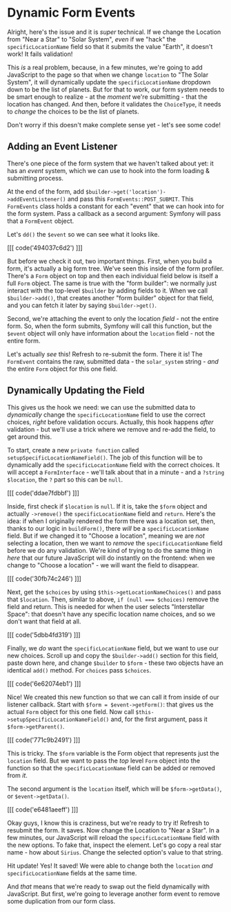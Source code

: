 # Dynamic Form Events

Alright, here's the issue and it is *super* technical. If we change the Location
from "Near a Star" to "Solar System", *even* if we "hack" the `specificLocationName`
field so that it submits the value "Earth", it doesn't work! It fails validation!

This *is* a real problem, because, in a few minutes, we're going to add JavaScript
to the page so that when we change `location` to "The Solar System", it will
dynamically update the `specificLocationName` dropdown down to be the list of planets.
But for that to work, our form system needs to be smart enough to realize - at
the *moment* we're submitting - that the location has changed. And then, before it
validates the `ChoiceType`, it needs to *change* the choices to be the list of
planets.

Don't worry if this doesn't make complete sense yet - let's see some code!

## Adding an Event Listener

There's one piece of the form system that we haven't talked about yet: it has
an *event* system, which we can use to hook into the form loading & submitting
process.

At the end of the form, add `$builder->get('location')->addEventListener()` and
pass this `FormEvents::POST_SUBMIT`. This `FormEvents` class holds a constant for
each "event" that we can hook into for the form system. Pass a callback as a
second argument: Symfony will pass that a `FormEvent` object.

Let's `dd()` the `$event` so we can see what it looks like.

[[[ code('494037c6d2') ]]]

But before we check it out, two important things. First, when you build a form, it's
actually a big form tree. We've seen this inside of the form profiler. There's
a `Form` object on top and then each individual field below is itself a full `Form`
object. The same is true with the "form builder": we normally just interact with
the top-level `$builder` by adding fields to it. When we call `$builder->add()`,
that creates another "form builder" object for that field, and you can fetch it later
by saying `$builder->get()`.

Second, we're attaching the event to only the location *field* - not the entire
form. So, when the form submits, Symfony will call this function, but the
`$event` object will only have information about the `location` field - not the
entire form.

Let's actually *see* this! Refresh to re-submit the form. There it is! The
`FormEvent` contains the raw, submitted data - the `solar_system` string - *and*
the entire `Form` object for this one field.

## Dynamically Updating the Field

This gives us the hook we need: we can use the submitted data to *dynamically*
change the `specificLocationName` field to use the correct choices, *right* before
validation occurs. Actually, this hook happens *after* validation - but we'll
use a trick where we remove and re-add the field, to get around this.

To start, create a new `private function` called `setupSpecificLocationNameField()`. 
The job of this function will be to dynamically add the `specificLocationName`
field with the correct choices. It will accept a `FormInterface` - we'll talk
about that in a minute - and a `?string $location`, the `?` part so this can be
`null`.

[[[ code('ddae7fdbbf') ]]]

Inside, first check if `$location` is `null`. If it is, take the `$form` object and
actually  `->remove()` the `specificLocationName` field and `return`. Here's the
idea: if when I originally rendered the form there was a location set, then, thanks
to our logic in `buildForm()`, there *will* be a `specificLocationName` field. But
if we changed it to "Choose a location", meaning we are *not* selecting a location,
then we want to *remove* the `specificLocationName` field before we do any validation.
We're kind of trying to do the same thing in *here* that our future JavaScript will
do instantly on the frontend: when we change to "Choose a location" - we will want
the field to disappear.

[[[ code('30fb74c246') ]]]

Next, get the `$choices` by using `$this->getLocationNameChoices()` and pass that
`$location`. Then, similar to above, `if (null === $choices)` remove the field
and return. This is needed for when the user selects "Interstellar Space": that
doesn't have any specific location name choices, and so we don't want that field
at all.

[[[ code('5dbb4fd319') ]]]

Finally, we *do* want the `specificLocationName` field, but we want to use our
new choices. Scroll up and copy the `$builder->add()` section for this field, paste
down here, and change `$builder` to `$form` - these two objects have an identical
`add()` method. For `choices` pass `$choices`.

[[[ code('6e62074eb1') ]]]

Nice! We created this new function so that we can call it from inside of our listener
callback. Start with `$form = $event->getForm()`: that gives us the actual `Form`
object for this one field. Now call `$this->setupSpecificLocationNameField()` and,
for the first argument, pass it `$form->getParent()`.

[[[ code('771c9b2491') ]]]

This is tricky. The `$form` variable is the Form object that represents just
the `location` field. But we want to pass the *top* level `Form` object into
the function so that the `specificLocationName` field can be added or removed from
*it*.

The second argument is the `location` itself, which will be `$form->getData()`,
or `$event->getData()`.

[[[ code('e6481aeeff') ]]]

Okay guys, I know this is craziness, but we're ready to try it! Refresh to resubmit
the form. It saves. Now change the Location to "Near a Star". In a few minutes,
our JavaScript will reload the `specificLocationName` field with the new options.
To fake that, inspect the element. Let's go copy a real star name - how about
`Sirius`. Change the selected option's value to that string.

Hit update! Yes! It saved! We were able to change both the `location` *and*
`specificLocationName` fields at the same time.

And *that* means that we're ready to swap out the field dynamically with JavaScript.
But first, we're going to leverage another form event to remove some duplication
from our form class.

